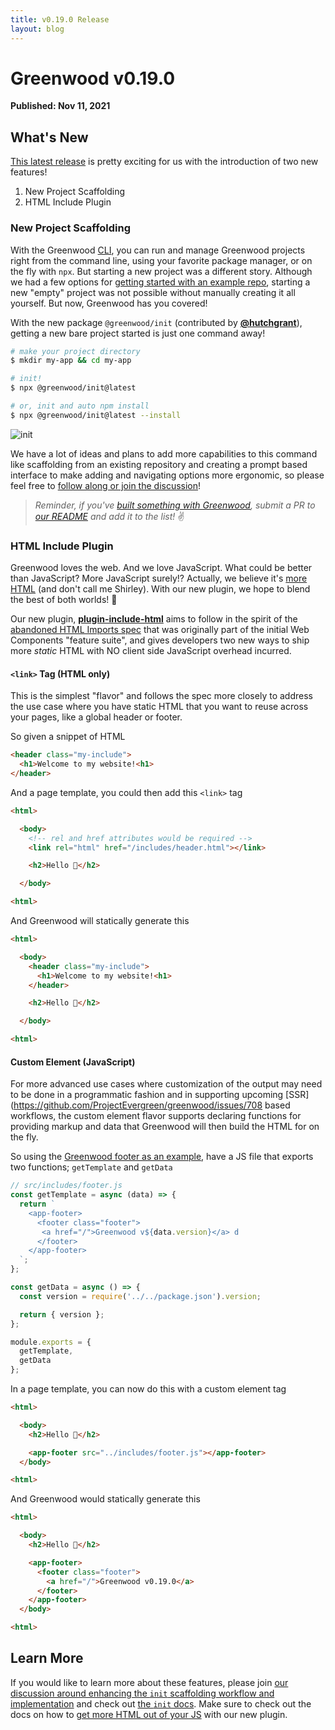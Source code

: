```yaml
---
title: v0.19.0 Release
layout: blog
---
```


# Greenwood v0.19.0

**Published: Nov 11, 2021**

## What's New
[This latest release](https://github.com/ProjectEvergreen/greenwood/releases/tag/v0.19.0) is pretty exciting for us with the introduction of two new features!
1. New Project Scaffolding
1. HTML Include Plugin

### New Project Scaffolding

With the Greenwood [CLI](https://www.greenwoodjs.dev/docs/#cli), you can run and manage Greenwood projects right from the command line, using your favorite package manager, or on the fly with `npx`.  But starting a new project was a different story.  Although we had a few options for [getting started with an example repo](https://www.greenwoodjs.dev/getting-started/quick-start/), starting a new "empty" project was not possible without manually creating it all yourself.  But now, Greenwood has you covered!

With the new package `@greenwood/init` (contributed by [**@hutchgrant**](https://github.com/hutchgrant)), getting a new bare project started is just one command away!

```bash
# make your project directory
$ mkdir my-app && cd my-app

# init!
$ npx @greenwood/init@latest

# or, init and auto npm install
$ npx @greenwood/init@latest --install
```

![init](/assets/blog-images/init-scaffolding.png)

We have a lot of ideas and plans to add more capabilities to this command like scaffolding from an existing repository and creating a prompt based interface to make adding and navigating options more ergonomic, so please feel free to [follow along or join the discussion](https://github.com/ProjectEvergreen/greenwood/discussions/770)!

> _Reminder, if you've [built something with Greenwood](https://github.com/ProjectEvergreen/greenwood#built-with-greenwood), submit a PR to [our README](https://github.com/ProjectEvergreen/greenwood/blob/master/README.md) and add it to the list!_  ✌️

### HTML Include Plugin

Greenwood loves the web.  And we love JavaScript.  What could be better than JavaScript?  More JavaScript surely!?  Actually, we believe it's [more HTML](https://projectevergreen.github.io/blog/always-bet-on-html/) (and don't call me Shirley).  With our new plugin, we hope to blend the best of both worlds!  🤝

Our new plugin, [**plugin-include-html**](https://github.com/ProjectEvergreen/greenwood/tree/master/packages/plugin-include-html) aims to follow in the spirit of the [abandoned HTML Imports spec](https://www.html5rocks.com/en/tutorials/webcomponents/imports/) that was originally part of the initial Web Components "feature suite", and gives developers two new ways to ship more _static_ HTML with NO client side JavaScript overhead incurred.

#### `<link>` Tag (HTML only)
This is the simplest "flavor" and follows the spec more closely to address the use case where you have static HTML that you want to reuse across your pages, like a global header or footer.

So given a snippet of HTML
```html
<header class="my-include">
  <h1>Welcome to my website!<h1>
</header>
```

And a page template, you could then add this `<link>` tag
```html
<html>

  <body>
    <!-- rel and href attributes would be required -->
    <link rel="html" href="/includes/header.html"></link>

    <h2>Hello 👋</h2>

  </body>

<html>
```

And Greenwood will statically generate this
```html
<html>

  <body>
    <header class="my-include">
      <h1>Welcome to my website!<h1>
    </header>

    <h2>Hello 👋</h2>

  </body>

<html>
```


#### Custom Element (JavaScript)
For more advanced use cases where customization of the output may need to be done in a programmatic fashion and in supporting upcoming [SSR](https://github.com/ProjectEvergreen/greenwood/issues/708 based workflows, the custom element flavor supports declaring functions for providing markup and data that Greenwood will then build the HTML for on the fly.

So using the [Greenwood footer as an example](https://github.com/ProjectEvergreen/greenwood/blob/master/www/includes/footer.js), have a JS file that exports two functions; `getTemplate` and `getData`
```js
// src/includes/footer.js
const getTemplate = async (data) => {
  return `
    <app-footer>
      <footer class="footer">
       <a href="/">Greenwood v${data.version}</a> d
      </footer>
    </app-footer>
  `;
};

const getData = async () => {
  const version = require('../../package.json').version;

  return { version };
};

module.exports = {
  getTemplate,
  getData
};
```

In a page template, you can now do this with a custom element tag
```html
<html>

  <body>
    <h2>Hello 👋</h2>

    <app-footer src="../includes/footer.js"></app-footer>
  </body>

<html>
```

And Greenwood would statically generate this
```html
<html>

  <body>
    <h2>Hello 👋</h2>

    <app-footer>
      <footer class="footer">
        <a href="/">Greenwood v0.19.0</a>
      </footer>
    </app-footer>
  </body>

<html>
```

## Learn More

If you would like to learn more about these features, please join [our discussion around enhancing the `init` scaffolding workflow and implementation](https://github.com/ProjectEvergreen/greenwood/discussions/770) and check out [the `init` docs](https://github.com/ProjectEvergreen/greenwood/tree/master/packages/init#api).  Make sure to check out the docs on how to [get more HTML out of your JS](https://github.com/ProjectEvergreen/greenwood/blob/master/packages/plugin-include-html/README.md) with our new plugin.